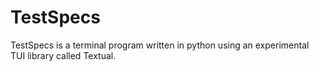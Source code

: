 # TestSpecs
TestSpecs is a terminal program written in python using an experimental TUI library called Textual.
